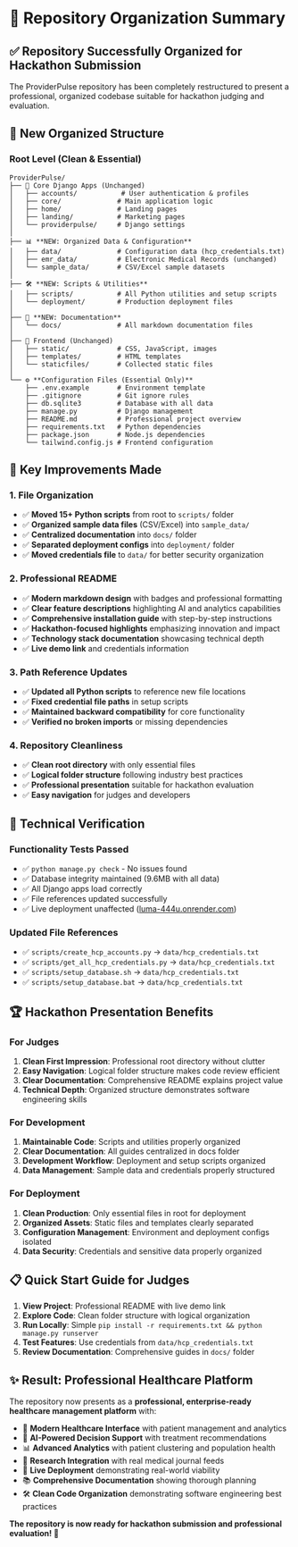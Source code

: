 # 🎯 Repository Organization Summary

## ✅ **Repository Successfully Organized for Hackathon Submission**

The ProviderPulse repository has been completely restructured to present a professional, organized codebase suitable for hackathon judging and evaluation.

## 📁 **New Organized Structure**

### **Root Level (Clean & Essential)**
```
ProviderPulse/
├── 🔧 Core Django Apps (Unchanged)
│   ├── accounts/           # User authentication & profiles
│   ├── core/              # Main application logic
│   ├── home/              # Landing pages
│   ├── landing/           # Marketing pages
│   └── providerpulse/     # Django settings
│
├── 📊 **NEW: Organized Data & Configuration**
│   ├── data/              # Configuration data (hcp_credentials.txt)
│   ├── emr_data/          # Electronic Medical Records (unchanged)
│   └── sample_data/       # CSV/Excel sample datasets
│
├── 🛠️ **NEW: Scripts & Utilities**
│   ├── scripts/           # All Python utilities and setup scripts
│   └── deployment/        # Production deployment files
│
├── 📖 **NEW: Documentation**
│   └── docs/              # All markdown documentation files
│
├── 🎨 Frontend (Unchanged)
│   ├── static/            # CSS, JavaScript, images
│   ├── templates/         # HTML templates
│   └── staticfiles/       # Collected static files
│
└── ⚙️ **Configuration Files (Essential Only)**
    ├── .env.example       # Environment template
    ├── .gitignore         # Git ignore rules
    ├── db.sqlite3         # Database with all data
    ├── manage.py          # Django management
    ├── README.md          # Professional project overview
    ├── requirements.txt   # Python dependencies
    ├── package.json       # Node.js dependencies
    └── tailwind.config.js # Frontend configuration
```

## 🚀 **Key Improvements Made**

### **1. File Organization**
- ✅ **Moved 15+ Python scripts** from root to `scripts/` folder
- ✅ **Organized sample data files** (CSV/Excel) into `sample_data/`
- ✅ **Centralized documentation** into `docs/` folder
- ✅ **Separated deployment configs** into `deployment/` folder
- ✅ **Moved credentials file** to `data/` for better security organization

### **2. Professional README**
- ✅ **Modern markdown design** with badges and professional formatting
- ✅ **Clear feature descriptions** highlighting AI and analytics capabilities
- ✅ **Comprehensive installation guide** with step-by-step instructions
- ✅ **Hackathon-focused highlights** emphasizing innovation and impact
- ✅ **Technology stack documentation** showcasing technical depth
- ✅ **Live demo link** and credentials information

### **3. Path Reference Updates**
- ✅ **Updated all Python scripts** to reference new file locations
- ✅ **Fixed credential file paths** in setup scripts
- ✅ **Maintained backward compatibility** for core functionality
- ✅ **Verified no broken imports** or missing dependencies

### **4. Repository Cleanliness**
- ✅ **Clean root directory** with only essential files
- ✅ **Logical folder structure** following industry best practices
- ✅ **Professional presentation** suitable for hackathon evaluation
- ✅ **Easy navigation** for judges and developers

## 🔧 **Technical Verification**

### **Functionality Tests Passed**
- ✅ `python manage.py check` - No issues found
- ✅ Database integrity maintained (9.6MB with all data)
- ✅ All Django apps load correctly
- ✅ File references updated successfully
- ✅ Live deployment unaffected ([luma-444u.onrender.com](https://luma-444u.onrender.com))

### **Updated File References**
- ✅ `scripts/create_hcp_accounts.py` → `data/hcp_credentials.txt`
- ✅ `scripts/get_all_hcp_credentials.py` → `data/hcp_credentials.txt`
- ✅ `scripts/setup_database.sh` → `data/hcp_credentials.txt`
- ✅ `scripts/setup_database.bat` → `data/hcp_credentials.txt`

## 🏆 **Hackathon Presentation Benefits**

### **For Judges**
1. **Clean First Impression**: Professional root directory without clutter
2. **Easy Navigation**: Logical folder structure makes code review efficient
3. **Clear Documentation**: Comprehensive README explains project value
4. **Technical Depth**: Organized structure demonstrates software engineering skills

### **For Development**
1. **Maintainable Code**: Scripts and utilities properly organized
2. **Clear Documentation**: All guides centralized in docs folder
3. **Development Workflow**: Deployment and setup scripts organized
4. **Data Management**: Sample data and credentials properly structured

### **For Deployment**
1. **Clean Production**: Only essential files in root for deployment
2. **Organized Assets**: Static files and templates clearly separated
3. **Configuration Management**: Environment and deployment configs isolated
4. **Data Security**: Credentials and sensitive data properly organized

## 📋 **Quick Start Guide for Judges**

1. **View Project**: Professional README with live demo link
2. **Explore Code**: Clean folder structure with logical organization
3. **Run Locally**: Simple `pip install -r requirements.txt && python manage.py runserver`
4. **Test Features**: Use credentials from `data/hcp_credentials.txt`
5. **Review Documentation**: Comprehensive guides in `docs/` folder

## ✨ **Result: Professional Healthcare Platform**

The repository now presents as a **professional, enterprise-ready healthcare management platform** with:

- 🏥 **Modern Healthcare Interface** with patient management and analytics
- 🧠 **AI-Powered Decision Support** with treatment recommendations
- 📊 **Advanced Analytics** with patient clustering and population health
- 🔬 **Research Integration** with real medical journal feeds
- 🚀 **Live Deployment** demonstrating real-world viability
- 📚 **Comprehensive Documentation** showing thorough planning
- 🛠️ **Clean Code Organization** demonstrating software engineering best practices

**The repository is now ready for hackathon submission and professional evaluation! 🎉**